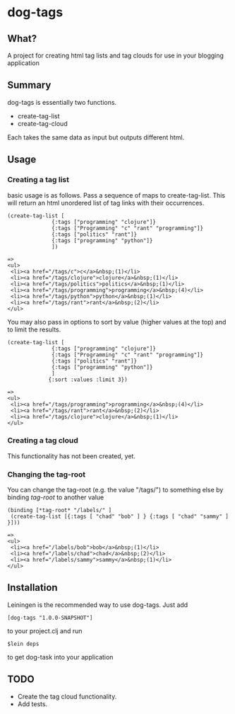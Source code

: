 # dog-tags

## What?
A project for creating html tag lists and tag clouds for use in your blogging application

## Summary
dog-tags is essentially two functions.

* create-tag-list
* create-tag-cloud

Each takes the same data as input but outputs different html.

## Usage
### Creating a tag list
basic usage is as follows. Pass a sequence of maps to create-tag-list. This will return
an html unordered list of tag links with their occurrences.

    (create-tag-list [
                  {:tags ["programming" "clojure"]}
                  {:tags ["Programming" "c" "rant" "programming"]}
                  {:tags ["politics" "rant"]}
                  {:tags ["programming" "python"]}
                  ])

    => 
    <ul>
     <li><a href="/tags/c">c</a>&nbsp;(1)</li>
     <li><a href="/tags/clojure">clojure</a>&nbsp;(1)</li>
     <li><a href="/tags/politics">politics</a>&nbsp;(1)</li>
     <li><a href="/tags/programming">programming</a>&nbsp;(4)</li>
     <li><a href="/tags/python">python</a>&nbsp;(1)</li>
     <li><a href="/tags/rant">rant</a>&nbsp;(2)</li>
    </ul>

You may also pass in options to sort by value (higher values at the top) and to limit the
results.

    (create-tag-list [
                  {:tags ["programming" "clojure"]}
                  {:tags ["Programming" "c" "rant" "programming"]}
                  {:tags ["politics" "rant"]}
                  {:tags ["programming" "python"]}
                  ]
                 {:sort :values :limit 3})

    => 
    <ul>
     <li><a href="/tags/programming">programming</a>&nbsp;(4)</li>
     <li><a href="/tags/rant">rant</a>&nbsp;(2)</li>
     <li><a href="/tags/clojure">clojure</a>&nbsp;(1)</li>
    </ul>

### Creating a tag cloud
This functionality has not been created, yet.

### Changing the tag-root

You can change the tag-root (e.g. the value "/tags/") to something
else by binding *tag-root* to another value

    (binding [*tag-root* "/labels/" ]
     (create-tag-list [{:tags [ "chad" "bob" ] } {:tags [ "chad" "sammy" ] }]))

    =>
    <ul>
     <li><a href="/labels/bob">bob</a>&nbsp;(1)</li>
     <li><a href="/labels/chad">chad</a>&nbsp;(2)</li>
     <li><a href="/labels/sammy">sammy</a>&nbsp;(1)</li>
    </ul>

## Installation

Leiningen is the recommended way to use dog-tags. Just add

    [dog-tags "1.0.0-SNAPSHOT"]

to your project.clj and run

    $lein deps

to get dog-task into your application

## TODO

* Create the tag cloud functionality.
* Add tests.
